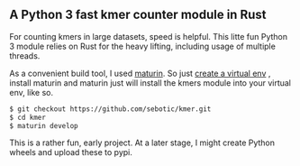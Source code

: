 ## A Python 3 fast kmer counter module in Rust

For counting kmers in large datasets, speed is helpful. This litte fun 
Python 3 module relies on Rust for the heavy lifting, including
usage of multiple threads. 

As a convenient build tool, I used [maturin](https://www.maturin.rs/). So just [create a
virtual env](https://docs.python.org/3/library/venv.html) , install maturin and maturin just will install the
kmers module into your virtual env, like so.

```bash
$ git checkout https://github.com/sebotic/kmer.git
$ cd kmer
$ maturin develop
```

This is a rather fun, early project. At a later stage, 
I might create Python wheels and upload these to pypi. 